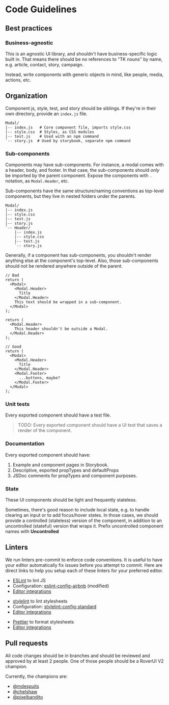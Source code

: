 # Code Guidelines

## Best practices

### Business-agnostic

This is an agnostic UI library, and shouldn't have business-specific logic built in. That means there should be no references to "TK nouns" by name, e.g. article, contact, story, campaign.

Instead, write components with generic objects in mind, like people, media, actions, etc.

## Organization

Component js, style, test, and story should be siblings. If they're in their own directory, provide an `index.js` file.

```
Modal/
|-- index.js   # Core component file, imports style.css
|-- style.css  # Styles, as CSS modules
|-- test.js    # Used with an npm command
`-- story.js  # Used by storybook, separate npm command
```

### Sub-components

Components may have sub-components. For instance, a modal comes with a header, body, and footer.
In that case, the sub-components should _only_ be imported by the parent component.
Expose the components with `.` notation, as `Modal.Header`, etc.

Sub-components have the same structure/naming conventions as top-level components, but they live in nested folders under the parents.

```
Modal/
|-- index.js
|-- style.css
|-- test.js
|-- story.js
`-- Header/
    |-- index.js
    |-- style.css
    |-- test.js
    `-- story.js
```

Generally, if a component has sub-components, you shouldn't render anything else at the component's top-level. Also, those sub-components should not be rendered anywhere outside of the parent.

```
// Bad
return (
  <Modal>
    <Modal.Header>
      Title
    </Modal.Header>
    This text should be wrapped in a sub-component.
  </Modal>
);

return (
  <Modal.Header>
    This header shouldn't be outside a Modal.
  </Modal.Header>
);

// Good
return (
  <Modal>
    <Modal.Header>
      Title
    </Modal.Header>
    <Modal.Footer>
      ...buttons, maybe?
    </Modal.Footer>
  </Modal>
);
```

### Unit tests

Every exported component should have a test file.

> TODO: Every exported component should have a UI test that saves a render of the component.

### Documentation

Every exported component should have:

1. Example and component pages in Storybook.
2. Descriptive, exported propTypes and defaultProps
3. JSDoc comments for propTypes and component purposes.

### State

These UI components should be light and frequently stateless.

Sometimes, there's good reason to include local state, e.g. to handle clearing an input or to add focus/hover states. In those cases, we should provide a controlled (stateless) version of the component, in addition to an uncontrolled (stateful) version that wraps it. Prefix uncontrolled component names with **Uncontrolled**

## Linters

We run linters pre-commit to enforce code conventions. It is useful to have your editor automatically fix issues before you attempt to commit. Here are direct links to help you setup each of these linters for your preferred editor.

- [ESLint](https://eslint.org/) to lint JS
- Configuration: [eslint-config-airbnb](https://www.npmjs.com/package/eslint-config-airbnb) (modified)
- [Editor integrations](https://eslint.org/docs/user-guide/integrations#editors)

* [stylelint](https://github.com/stylelint/stylelint) to lint stylesheets
* Configuration: [stylelint-config-standard](https://github.com/stylelint/stylelint-config-standard)
* [Editor integrations](https://stylelint.io/user-guide/complementary-tools/#editor-plugins)

- [Prettier](https://prettier.io/) to format stylesheets
- [Editor integrations](https://prettier.io/docs/en/editors.html)

## Pull requests

All code changes should be in branches and should be reviewed and approved by at least 2 people. One of those people should be a RoverUI V2 champion.

Currently, the champions are:

- [@mdespuits](https://github.com/mdespuits)
- [@chelshaw](https://github.com/chelshaw)
- [@pixelbandito](https://github.com/pixelbandito)
